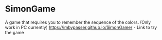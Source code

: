 # SimonGame
A game that requires you to remember the sequence of the colors. (Only work in PC currently)
https://imbypasser.github.io/SimonGame/ - Link to try the game
